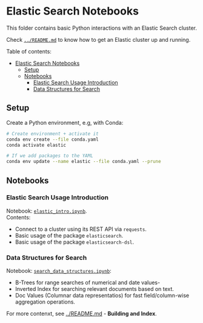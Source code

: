 # Elastic Search Notebooks

This folder contains basic Python interactions with an Elastic Search cluster.

Check [`../README.md`](../README.md) to know how to get an Elastic cluster up and running.

Table of contents:

- [Elastic Search Notebooks](#elastic-search-notebooks)
  - [Setup](#setup)
  - [Notebooks](#notebooks)
    - [Elastic Search Usage Introduction](#elastic-search-usage-introduction)
    - [Data Structures for Search](#data-structures-for-search)

## Setup

Create a Python environment, e.g, with Conda:

```bash
# Create environment + activate it
conda env create --file conda.yaml
conda activate elastic

# If we add packages to the YAML
conda env update --name elastic --file conda.yaml --prune
```

## Notebooks

### Elastic Search Usage Introduction

Notebook: [`elastic_intro.ipynb`](./elastic_intro.ipynb).  
Contents:

- Connect to a cluster using its REST API via `requests`.
- Basic usage of the package `elasticsearch`.
- Basic usage of the package `elasticsearch-dsl`.

### Data Structures for Search

Notebook: [`search_data_structures.ipynb`](search_data_structures.ipynb):

- B-Trees for range searches of numerical and date values-
- Inverted Index for searching relevant documents based on text.
- Doc Values (Columnar data representatios) for fast field/column-wise aggregation operations. 

For more contenxt, see [../README.md](../README.md) - **Building and Index**.

